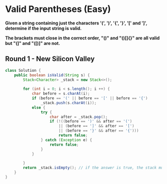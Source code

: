 # Valid Parentheses (Easy)

**Given a string containing just the characters '(', ')', '{', '}', '[' and ']', determine if the input string is valid.**

**The brackets must close in the correct order, "()" and "()[]{}" are all valid but "(]" and "([)]" are not.**

## Round 1 - New Silicon Valley
```java
class Solution {
    public boolean isValid(String s) {
        Stack<Character> _stack = new Stack<>();
        
        for (int i = 0; i < s.length(); i ++) {
            char before = s.charAt(i);
            if (before == '(' || before == '[' || before == '{')
                _stack.push(s.charAt(i));
            else {
                try {
                    char after = _stack.pop();
                    if (!((before == ')' && after == '(')
                        || (before == ']' && after == '[')
                        || (before == '}' && after == '{')))
                        return false;
                } catch (Exception e) {
                    return false;
                }
            }
           
        }
        return _stack.isEmpty(); // if the answer is true, the stack must be empty, because all the elements have been pop out
    }
}
```
